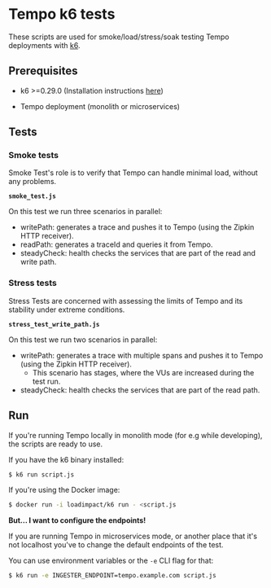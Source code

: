 # Tempo k6 tests

These scripts are used for smoke/load/stress/soak testing Tempo deployments with [k6](https://github.com/loadimpact/k6).

## Prerequisites

- k6 >=0.29.0 (Installation instructions [here](https://github.com/loadimpact/k6#install))

- Tempo deployment (monolith or microservices)


## Tests

### Smoke tests

Smoke Test's role is to verify that Tempo can handle minimal load, without any problems.

**`smoke_test.js`**

On this test we run three scenarios in parallel:
- writePath: generates a trace and pushes it to Tempo (using the Zipkin HTTP receiver).
- readPath: generates a traceId and queries it from Tempo.
- steadyCheck: health checks the services that are part of the read and write path.


### Stress tests

Stress Tests are concerned with assessing the limits of Tempo and its stability under extreme conditions.

**`stress_test_write_path.js`**

On this test we run two scenarios in parallel:
- writePath: generates a trace with multiple spans and pushes it to Tempo (using the Zipkin HTTP receiver).
  - This scenario has stages, where the VUs are increased during the test run. 
- steadyCheck: health checks the services that are part of the read path.

## Run

If you're running Tempo locally in monolith mode (for e.g while developing), the scripts are ready to use.

If you have the k6 binary installed:
```bash
$ k6 run script.js
```

If you're using the Docker image:
```bash
$ docker run -i loadimpact/k6 run - <script.js
```

**But... I want to configure the endpoints!**

If you are running Tempo in microservices mode, or another place that it's not localhost you've to change the default endpoints of the test.

You can use environment variables or the `-e` CLI flag for that:
```bash
$ k6 run -e INGESTER_ENDPOINT=tempo.example.com script.js
```
